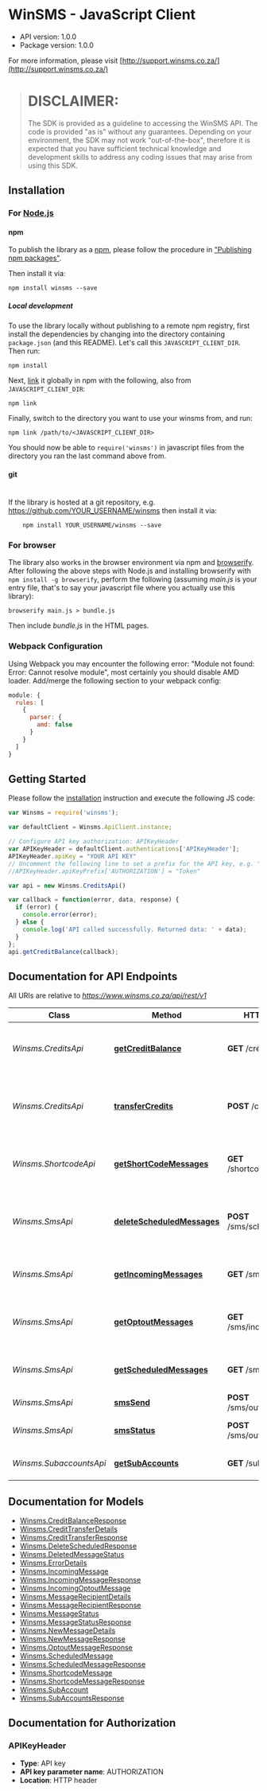 # WinSMS - JavaScript Client

- API version: 1.0.0
- Package version: 1.0.0

For more information, please visit [http://support.winsms.co.za/](http://support.winsms.co.za/)

> # DISCLAIMER:
> The SDK is provided as a guideline to accessing the WinSMS API. The code is provided "as is" without any guarantees. Depending on your environment, the SDK may not work "out-of-the-box", therefore it is expected that you have sufficient technical knowledge and development skills to address any coding issues that may arise from using this SDK.

## Installation

### For [Node.js](https://nodejs.org/)

#### npm

To publish the library as a [npm](https://www.npmjs.com/),
please follow the procedure in ["Publishing npm packages"](https://docs.npmjs.com/getting-started/publishing-npm-packages).

Then install it via:

```shell
npm install winsms --save
```

##### Local development

To use the library locally without publishing to a remote npm registry, first install the dependencies by changing 
into the directory containing `package.json` (and this README). Let's call this `JAVASCRIPT_CLIENT_DIR`. Then run:

```shell
npm install
```

Next, [link](https://docs.npmjs.com/cli/link) it globally in npm with the following, also from `JAVASCRIPT_CLIENT_DIR`:

```shell
npm link
```

Finally, switch to the directory you want to use your winsms from, and run:

```shell
npm link /path/to/<JAVASCRIPT_CLIENT_DIR>
```

You should now be able to `require('winsms')` in javascript files from the directory you ran the last 
command above from.

#### git
#
If the library is hosted at a git repository, e.g.
https://github.com/YOUR_USERNAME/winsms
then install it via:

```shell
    npm install YOUR_USERNAME/winsms --save
```

### For browser

The library also works in the browser environment via npm and [browserify](http://browserify.org/). After following
the above steps with Node.js and installing browserify with `npm install -g browserify`,
perform the following (assuming *main.js* is your entry file, that's to say your javascript file where you actually 
use this library):

```shell
browserify main.js > bundle.js
```

Then include *bundle.js* in the HTML pages.

### Webpack Configuration

Using Webpack you may encounter the following error: "Module not found: Error:
Cannot resolve module", most certainly you should disable AMD loader. Add/merge
the following section to your webpack config:

```javascript
module: {
  rules: [
    {
      parser: {
        amd: false
      }
    }
  ]
}
```

## Getting Started

Please follow the [installation](#installation) instruction and execute the following JS code:

```javascript
var Winsms = require('winsms');

var defaultClient = Winsms.ApiClient.instance;

// Configure API key authorization: APIKeyHeader
var APIKeyHeader = defaultClient.authentications['APIKeyHeader'];
APIKeyHeader.apiKey = "YOUR API KEY"
// Uncomment the following line to set a prefix for the API key, e.g. "Token" (defaults to null)
//APIKeyHeader.apiKeyPrefix['AUTHORIZATION'] = "Token"

var api = new Winsms.CreditsApi()

var callback = function(error, data, response) {
  if (error) {
    console.error(error);
  } else {
    console.log('API called successfully. Returned data: ' + data);
  }
};
api.getCreditBalance(callback);

```

## Documentation for API Endpoints

All URIs are relative to *https://www.winsms.co.za/api/rest/v1*

Class | Method | HTTP request | Description
------------ | ------------- | ------------- | -------------
*Winsms.CreditsApi* | [**getCreditBalance**](docs/CreditsApi.md#getCreditBalance) | **GET** /credits/balance | Get your current WinSMS credit balance
*Winsms.CreditsApi* | [**transferCredits**](docs/CreditsApi.md#transferCredits) | **POST** /credits/transfer | Transfer credits between main and sub accounts.
*Winsms.ShortcodeApi* | [**getShortCodeMessages**](docs/ShortcodeApi.md#getShortCodeMessages) | **GET** /shortcode/incoming | Get a list of incoming short/long code messages 
*Winsms.SmsApi* | [**deleteScheduledMessages**](docs/SmsApi.md#deleteScheduledMessages) | **POST** /sms/scheduled/delete | Delete scheduled SMS messages and refund credits
*Winsms.SmsApi* | [**getIncomingMessages**](docs/SmsApi.md#getIncomingMessages) | **GET** /sms/incoming | Get a list of incoming SMS messages
*Winsms.SmsApi* | [**getOptoutMessages**](docs/SmsApi.md#getOptoutMessages) | **GET** /sms/incoming/optout | Get a list of incoming opt-out SMS messages
*Winsms.SmsApi* | [**getScheduledMessages**](docs/SmsApi.md#getScheduledMessages) | **GET** /sms/scheduled | Get a list of scheduled SMS messages
*Winsms.SmsApi* | [**smsSend**](docs/SmsApi.md#smsSend) | **POST** /sms/outgoing/send | Send SMS messages
*Winsms.SmsApi* | [**smsStatus**](docs/SmsApi.md#smsStatus) | **POST** /sms/outgoing/status | Get SMS delivery statuses
*Winsms.SubaccountsApi* | [**getSubAccounts**](docs/SubaccountsApi.md#getSubAccounts) | **GET** /subaccounts | Get a list of all Sub Accounts.


## Documentation for Models

 - [Winsms.CreditBalanceResponse](docs/CreditBalanceResponse.md)
 - [Winsms.CreditTransferDetails](docs/CreditTransferDetails.md)
 - [Winsms.CreditTransferResponse](docs/CreditTransferResponse.md)
 - [Winsms.DeleteScheduledResponse](docs/DeleteScheduledResponse.md)
 - [Winsms.DeletedMessageStatus](docs/DeletedMessageStatus.md)
 - [Winsms.ErrorDetails](docs/ErrorDetails.md)
 - [Winsms.IncomingMessage](docs/IncomingMessage.md)
 - [Winsms.IncomingMessageResponse](docs/IncomingMessageResponse.md)
 - [Winsms.IncomingOptoutMessage](docs/IncomingOptoutMessage.md)
 - [Winsms.MessageRecipientDetails](docs/MessageRecipientDetails.md)
 - [Winsms.MessageRecipientResponse](docs/MessageRecipientResponse.md)
 - [Winsms.MessageStatus](docs/MessageStatus.md)
 - [Winsms.MessageStatusResponse](docs/MessageStatusResponse.md)
 - [Winsms.NewMessageDetails](docs/NewMessageDetails.md)
 - [Winsms.NewMessageResponse](docs/NewMessageResponse.md)
 - [Winsms.OptoutMessageResponse](docs/OptoutMessageResponse.md)
 - [Winsms.ScheduledMessage](docs/ScheduledMessage.md)
 - [Winsms.ScheduledMessageResponse](docs/ScheduledMessageResponse.md)
 - [Winsms.ShortcodeMessage](docs/ShortcodeMessage.md)
 - [Winsms.ShortcodeMessageResponse](docs/ShortcodeMessageResponse.md)
 - [Winsms.SubAccount](docs/SubAccount.md)
 - [Winsms.SubAccountsResponse](docs/SubAccountsResponse.md)


## Documentation for Authorization


### APIKeyHeader

- **Type**: API key
- **API key parameter name**: AUTHORIZATION
- **Location**: HTTP header

